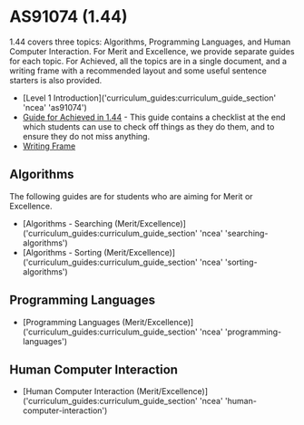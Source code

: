 # AS91074 (1.44)

1.44 covers three topics: Algorithms, Programming Languages, and Human Computer Interaction.
For Merit and Excellence, we provide separate guides for each topic.
For Achieved, all the topics are in a single document, and a writing frame with a recommended layout and some useful sentence starters is also provided.

- [Level 1 Introduction]('curriculum_guides:curriculum_guide_section' 'ncea' 'as91074')
- [Guide for Achieved in 1.44]('static' 'files/Achievement-project-for-AS91074.pdf') - This guide contains a checklist at the end which students can use to check off things as they do them, and to ensure they do not miss anything.
- [Writing Frame]('static' 'files/Writing-Frame-for-AS91074-Achieved.pdf')

## Algorithms

The following guides are for students who are aiming for Merit or Excellence.

- [Algorithms - Searching (Merit/Excellence)]('curriculum_guides:curriculum_guide_section' 'ncea' 'searching-algorithms')
- [Algorithms - Sorting (Merit/Excellence)]('curriculum_guides:curriculum_guide_section' 'ncea' 'sorting-algorithms')

## Programming Languages

- [Programming Languages (Merit/Excellence)]('curriculum_guides:curriculum_guide_section' 'ncea' 'programming-languages')

## Human Computer Interaction

- [Human Computer Interaction (Merit/Excellence)]('curriculum_guides:curriculum_guide_section' 'ncea' 'human-computer-interaction')
